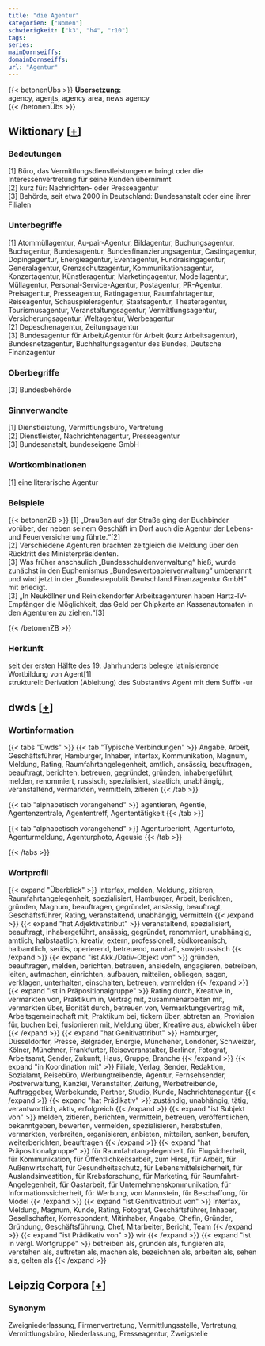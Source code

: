 ```yaml
---
title: "die Agentur"
kategorien: ["Nomen"]
schwierigkeit: ["k3", "h4", "r10"]
tags:
series:
mainDornseiffs:
domainDornseiffs:
url: "Agentur"
---
```


{{< betonenÜbs >}}
**Übersetzung:**  
agency, agents, agency area, news  agency  
{{< /betonenÜbs >}}

## Wiktionary [[+](https://de.wiktionary.org/wiki/Agentur)]

### Bedeutungen
[1] Büro, das Vermittlungsdienstleistungen erbringt oder die Interessenvertretung für seine Kunden übernimmt  
[2] kurz für: Nachrichten- oder Presseagentur  
[3] Behörde, seit etwa 2000 in Deutschland: Bundesanstalt oder eine ihrer Filialen  

### Unterbegriffe
[1] Atommüllagentur, Au-pair-Agentur, Bildagentur, Buchungsagentur, Buchagentur, Bundesagentur, Bundesfinanzierungsagentur, Castingagentur, Dopingagentur, Energieagentur, Eventagentur, Fundraisingagentur, Generalagentur, Grenzschutzagentur, Kommunikationsagentur, Konzertagentur, Künstleragentur, Marketingagentur, Modellagentur, Müllagentur, Personal-Service-Agentur, Postagentur, PR-Agentur, Preisagentur, Presseagentur, Ratingagentur, Raumfahrtagentur, Reiseagentur, Schauspieleragentur, Staatsagentur, Theateragentur, Tourismusagentur, Veranstaltungsagentur, Vermittlungsagentur, Versicherungsagentur, Weltagentur, Werbeagentur  
[2] Depeschenagentur, Zeitungsagentur  
[3] Bundesagentur für Arbeit/Agentur für Arbeit (kurz Arbeitsagentur), Bundesnetzagentur, Buchhaltungsagentur des Bundes, Deutsche Finanzagentur  

### Oberbegriffe
[3] Bundesbehörde  

### Sinnverwandte
[1] Dienstleistung, Vermittlungsbüro, Vertretung  
[2] Dienstleister, Nachrichtenagentur, Presseagentur  
[3] Bundesanstalt, bundeseigene GmbH  

### Wortkombinationen
[1] eine literarische Agentur  

### Beispiele
{{< betonenZB >}}
[1] „Draußen auf der Straße ging der Buchbinder vorüber, der neben seinem Geschäft im Dorf auch die Agentur der Lebens- und Feuerversicherung führte.“[2]  
[2] Verschiedene Agenturen brachten zeitgleich die Meldung über den Rücktritt des Ministerpräsidenten.  
[3] Was früher anschaulich „Bundesschuldenverwaltung“ hieß, wurde zunächst in den Euphemismus „Bundeswertpapierverwaltung“ umbenannt und wird jetzt in der „Bundesrepublik Deutschland Finanzagentur GmbH“ mit erledigt.  
[3] „In Neuköllner und Reinickendorfer Arbeitsagenturen haben Hartz-IV-Empfänger die Möglichkeit, das Geld per Chipkarte an Kassenautomaten in den Agenturen zu ziehen.“[3]  

{{< /betonenZB >}}
### Herkunft
seit der ersten Hälfte des 19. Jahrhunderts belegte latinisierende Wortbildung von Agent[1]  
strukturell: Derivation (Ableitung) des Substantivs Agent mit dem Suffix -ur  



## dwds [[+](https://www.dwds.de/wb/Agentur)]

### Wortinformation
{{< tabs "Dwds" >}}
{{< tab "Typische Verbindungen" >}}
Angabe, Arbeit, Geschäftsführer, Hamburger, Inhaber, Interfax, Kommunikation, Magnum, Meldung, Rating, Raumfahrtangelegenheit, amtlich, ansässig, beauftragen, beauftragt, berichten, betreuen, gegründet, gründen, inhabergeführt, melden, renommiert, russisch, spezialisiert, staatlich, unabhängig, veranstaltend, vermarkten, vermitteln, zitieren
{{< /tab >}}

{{< tab "alphabetisch vorangehend" >}}
agentieren, Agentie, Agentenzentrale, Agententreff, Agententätigkeit
{{< /tab >}}

{{< tab "alphabetisch vorangehend" >}}
Agenturbericht, Agenturfoto, Agenturmeldung, Agenturphoto, Ageusie
{{< /tab >}}

{{< /tabs >}}

### Wortprofil
{{< expand "Überblick" >}} Interfax, melden, Meldung, zitieren, Raumfahrtangelegenheit, spezialisiert, Hamburger, Arbeit, berichten, gründen, Magnum, beauftragen, gegründet, ansässig, beauftragt, Geschäftsführer, Rating, veranstaltend, unabhängig, vermitteln {{< /expand >}}
{{< expand "hat Adjektivattribut" >}} veranstaltend, spezialisiert, beauftragt, inhabergeführt, ansässig, gegründet, renommiert, unabhängig, amtlich, halbstaatlich, kreativ, extern, professionell, südkoreanisch, halbamtlich, seriös, operierend, betreuend, namhaft, sowjetrussisch {{< /expand >}}
{{< expand "ist Akk./Dativ-Objekt von" >}} gründen, beauftragen, melden, berichten, betrauen, ansiedeln, engagieren, betreiben, leiten, aufmachen, einrichten, aufbauen, mitteilen, obliegen, sagen, verklagen, unterhalten, einschalten, betreuen, vermelden {{< /expand >}}
{{< expand "ist in Präpositionalgruppe" >}} Rating durch, Kreative in, vermarkten von, Praktikum in, Vertrag mit, zusammenarbeiten mit, vermarkten über, Bonität durch, betreuen von, Vermarktungsvertrag mit, Arbeitsgemeinschaft mit, Praktikum bei, tickern über, abtreten an, Provision für, buchen bei, fusionieren mit, Meldung über, Kreative aus, abwickeln über {{< /expand >}}
{{< expand "hat Genitivattribut" >}} Hamburger, Düsseldorfer, Presse, Belgrader, Energie, Münchener, Londoner, Schweizer, Kölner, Münchner, Frankfurter, Reiseveranstalter, Berliner, Fotograf, Arbeitsamt, Sender, Zukunft, Haus, Gruppe, Branche {{< /expand >}}
{{< expand "in Koordination mit" >}} Filiale, Verlag, Sender, Redaktion, Sozialamt, Reisebüro, Werbungtreibende, Agentur, Fernsehsender, Postverwaltung, Kanzlei, Veranstalter, Zeitung, Werbetreibende, Auftraggeber, Werbekunde, Partner, Studio, Kunde, Nachrichtenagentur {{< /expand >}}
{{< expand "hat Prädikativ" >}} zuständig, unabhängig, tätig, verantwortlich, aktiv, erfolgreich {{< /expand >}}
{{< expand "ist Subjekt von" >}} melden, zitieren, berichten, vermitteln, betreuen, veröffentlichen, bekanntgeben, bewerten, vermelden, spezialisieren, herabstufen, vermarkten, verbreiten, organisieren, anbieten, mitteilen, senken, berufen, weiterberichten, beauftragen {{< /expand >}}
{{< expand "hat Präpositionalgruppe" >}} für Raumfahrtangelegenheit, für Flugsicherheit, für Kommunikation, für Öffentlichkeitsarbeit, zum Hirse, für Arbeit, für Außenwirtschaft, für Gesundheitsschutz, für Lebensmittelsicherheit, für Auslandsinvestition, für Krebsforschung, für Marketing, für Raumfahrt-Angelegenheit, für Gastarbeit, für Unternehmenskommunikation, für Informationssicherheit, für Werbung, von Mannstein, für Beschaffung, für Model {{< /expand >}}
{{< expand "ist Genitivattribut von" >}} Interfax, Meldung, Magnum, Kunde, Rating, Fotograf, Geschäftsführer, Inhaber, Gesellschafter, Korrespondent, Mitinhaber, Angabe, Chefin, Gründer, Gründung, Geschäftsführung, Chef, Mitarbeiter, Bericht, Team {{< /expand >}}
{{< expand "ist Prädikativ von" >}} wir {{< /expand >}}
{{< expand "ist in vergl. Wortgruppe" >}} betreiben als, gründen als, fungieren als, verstehen als, auftreten als, machen als, bezeichnen als, arbeiten als, sehen als, gelten als {{< /expand >}}

## Leipzig Corpora [[+](https://corpora.uni-leipzig.de/en/res?word=Agentur&corpusId=deu_newscrawl-public_2018)]


### Synonym
Zweigniederlassung, Firmenvertretung, Vermittlungsstelle, Vertretung, Vermittlungsbüro, Niederlassung, Presseagentur, Zweigstelle

